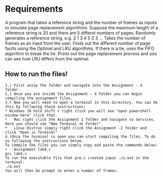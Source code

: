 # Requirements

A program that takes a reference string and the number of frames as inputs to simulate page replacement algorithms. Suppose the maximum length of a reference string is 20 and there are 5 differnt numbers of pages. Randomly generates a reference string, e.g. 2 1 3 4 5 2 3 ... Takes the number of frames as an input from the user. Finds out the different number of page faults using the Optimal and LRU algorithms. If there is a tie, uses the FIFO algorithm to break the tie. Prints out the page replacement process and you can see how LRU differs from the optimal.

## How to run the files!
```
1.) First unzip the folder and navigate into the Assignment - 4 folder.
2.) Once you are inside the Assignment - 4 folder you can begin compiling the assignment files.
3.) Now you will need to open a terminal in this directory. You can do this by following these instructions:
* Windows 10 hold shift + right click you will see "open powershell window here" click that.
*	Mac right click the Assignment 2 folder and navigate to Services. Here you should see "New Terminal at Folder"
*	Linux Distros simply right click the Assignment -2 folder and click "Open in Terminal"
4.)Once the terminal is open you can start compiling the files. To do so following the instructions below.
To compile the files you can simply copy and paste the commands below:
•	Assignment lab4.c
gcc lab4.c
To run the executable file that pre.c created input ./a.out in the terminal:
./a.out
You will then be prompt to enter a number of frames.
```
